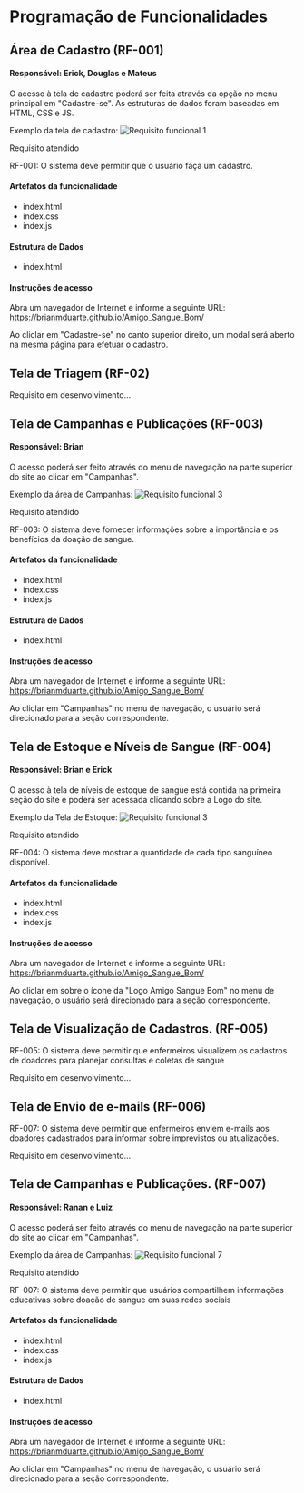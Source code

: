# Programação de Funcionalidades



## Área de Cadastro (RF-001)

#### Responsável: Erick, Douglas e Mateus

O acesso à tela de cadastro poderá ser feita através da opção no menu principal em "Cadastre-se". As estruturas de dados foram baseadas em HTML, CSS e JS.

Exemplo da tela de cadastro:
![Requisito funcional 1](../documentos/img/pageModal.png)

Requisito atendido

RF-001: O sistema deve permitir que o usuário faça um cadastro.

#### Artefatos da funcionalidade

* index.html
* index.css
* index.js


#### Estrutura de Dados

* index.html

#### Instruções de acesso

Abra um navegador de Internet e informe a seguinte URL: https://brianmduarte.github.io/Amigo_Sangue_Bom/

Ao cliclar em "Cadastre-se" no canto superior direito, um modal será aberto na mesma página para efetuar o cadastro.



## Tela de Triagem (RF-02)

Requisito em desenvolvimento...


## Tela de Campanhas e Publicações (RF-003)

#### Responsável: Brian

O acesso poderá ser feito através do menu de navegação na parte superior do site ao clicar em "Campanhas".

Exemplo da área de Campanhas:
![Requisito funcional 3](../documentos/img/pageCampanhas.png)

Requisito atendido

RF-003: O sistema deve fornecer informações sobre a importância e os benefícios da doação de sangue.

#### Artefatos da funcionalidade

* index.html
* index.css
* index.js


#### Estrutura de Dados

* index.html

#### Instruções de acesso

Abra um navegador de Internet e informe a seguinte URL: https://brianmduarte.github.io/Amigo_Sangue_Bom/

Ao cliclar em "Campanhas" no menu de navegação, o usuário será direcionado para a seção correspondente.

## Tela de Estoque e Níveis de Sangue (RF-004)

#### Responsável: Brian e Erick

O acesso à tela de níveis de estoque de sangue está contida na primeira seção do site e poderá ser acessada clicando sobre a Logo do site. 

Exemplo da Tela de Estoque:
![Requisito funcional 3](../documentos/img/pageSangue.png)


Requisito atendido

RF-004: O sistema deve mostrar a quantidade de cada tipo sanguíneo disponível.

#### Artefatos da funcionalidade

* index.html
* index.css
* index.js

#### Instruções de acesso

Abra um navegador de Internet e informe a seguinte URL: https://brianmduarte.github.io/Amigo_Sangue_Bom/

Ao cliclar em sobre o ícone da "Logo Amigo Sangue Bom" no menu de navegação, o usuário será direcionado para a seção correspondente.


## Tela de Visualização de Cadastros. (RF-005)

RF-005: O sistema deve permitir que enfermeiros visualizem os cadastros de doadores para planejar consultas e coletas de sangue

Requisito em desenvolvimento...

## Tela de Envio de e-mails (RF-006)

RF-007: O sistema deve permitir que enfermeiros enviem e-mails aos doadores cadastrados para informar sobre imprevistos ou atualizações.

Requisito em desenvolvimento...

## Tela de Campanhas e Publicações. (RF-007) 

#### Responsável: Ranan e Luiz

O acesso poderá ser feito através do menu de navegação na parte superior do site ao clicar em "Campanhas".

Exemplo da área de Campanhas:
![Requisito funcional 7](../documentos/img/pageCampanhas.png)

Requisito atendido

RF-007: O sistema deve permitir que usuários compartilhem informações educativas sobre doação de sangue em suas redes sociais

#### Artefatos da funcionalidade

* index.html
* index.css
* index.js

#### Estrutura de Dados

* index.html

#### Instruções de acesso

Abra um navegador de Internet e informe a seguinte URL: https://brianmduarte.github.io/Amigo_Sangue_Bom/

Ao cliclar em "Campanhas" no menu de navegação, o usuário será direcionado para a seção correspondente.

